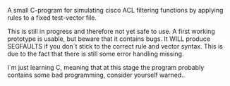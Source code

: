 A small C-program for simulating cisco ACL filtering functions by applying rules to a fixed test-vector file.

This is still in progress and therefore not yet safe to use. A first working prototype is usable, but beware that it contains bugs. It WILL produce SEGFAULTS if you don´t stick to the correct rule and vector syntax. This is due to the fact that there is still some error handling missing.

I´m just learning C, meaning that at this stage the program probably contains some bad programming, consider yourself warned..
